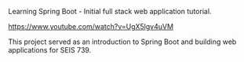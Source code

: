 Learning Spring Boot - Initial full stack web application tutorial. 

https://www.youtube.com/watch?v=UgX5lgv4uVM

This project served as an introduction to Spring Boot and building web applications for SEIS 739.
